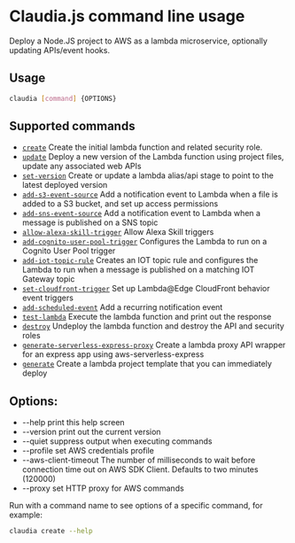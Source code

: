 # Claudia.js command line usage

Deploy a Node.JS project to AWS as a lambda microservice, optionally updating APIs/event hooks.

## Usage
```bash
claudia [command] {OPTIONS}
```

## Supported commands

* [`create`](create.md) Create the initial lambda function and related security role.
* [`update`](update.md) Deploy a new version of the Lambda function using project files, update any associated web APIs
* [`set-version`](set-version.md) Create or update a lambda alias/api stage to point to the latest deployed version
* [`add-s3-event-source`](add-s3-event-source.md) Add a notification event to Lambda when a file is added to a S3 bucket, and set up access permissions
* [`add-sns-event-source`](add-sns-event-source.md) Add a notification event to Lambda when a message is published on a SNS topic
* [`allow-alexa-skill-trigger`](allow-alexa-skill-trigger.md) Allow Alexa Skill triggers
* [`add-cognito-user-pool-trigger`](add-cognito-user-pool-trigger.md) Configures the Lambda to run on a Cognito User Pool trigger
* [`add-iot-topic-rule`](add-iot-topic-rule.md) Creates an IOT topic rule and configures the Lambda to run when a message is published on a matching IOT Gateway topic
* [`set-cloudfront-trigger`](set-cloudfront-trigger.md) Set up Lambda@Edge CloudFront behavior event triggers
* [`add-scheduled-event`](add-scheduled-event.md) Add a recurring notification event
* [`test-lambda`](test-lambda.md) Execute the lambda function and print out the response
* [`destroy`](destroy.md) Undeploy the lambda function and destroy the API and security roles
* [`generate-serverless-express-proxy`](generate-serverless-express-proxy.md) Create a lambda proxy API wrapper for an express app using aws-serverless-express
* [`generate`](generate.md) Create a lambda project template that you can immediately deploy

## Options:

 * --help           print this help screen
 * --version        print out the current version
 * --quiet          suppress output when executing commands
 * --profile		set AWS credentials profile
 * --aws-client-timeout The number of milliseconds to wait before connection time out on AWS SDK Client. Defaults to two minutes (120000)
 * --proxy			set HTTP proxy for AWS commands

Run with a command name to see options of a specific command, for example:
```bash
claudia create --help
```
